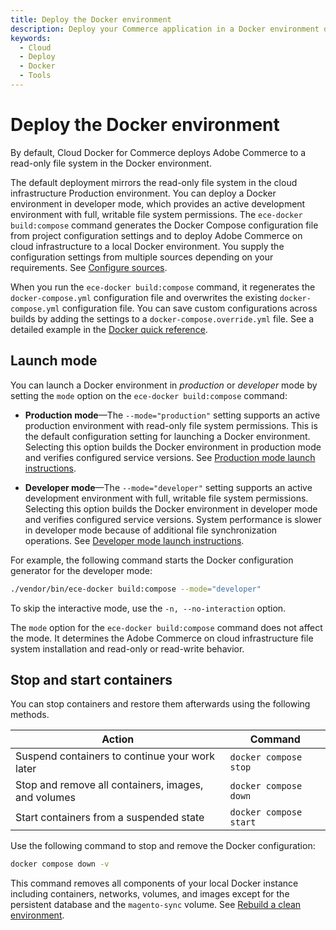 ```yaml
---
title: Deploy the Docker environment
description: Deploy your Commerce application in a Docker environment designed for Production preview and testing or for Developer activities.
keywords:
  - Cloud
  - Deploy
  - Docker
  - Tools
---
```


# Deploy the Docker environment

By default, Cloud Docker for Commerce deploys Adobe Commerce to a read-only file system in the Docker environment.

The default deployment mirrors the read-only file system in the cloud infrastructure Production environment. You can deploy a Docker environment in developer mode, which provides an active development environment with full, writable file system permissions. The `ece-docker build:compose` command generates the Docker Compose configuration file from project configuration settings and to deploy Adobe Commerce on cloud infrastructure to a local Docker environment. You supply the configuration settings from multiple sources depending on your requirements. See [Configure sources](../configure/configuration-sources.md).

<InlineAlert variant="warning" slots="text"/>

When you run the `ece-docker build:compose` command, it regenerates the `docker-compose.yml` configuration file and overwrites the existing `docker-compose.yml` configuration file. You can save custom configurations across builds by adding the settings to a `docker-compose.override.yml` file. See a detailed example in the [Docker quick reference](../quick-reference.md).

## Launch mode

You can launch a Docker environment in _production_ or _developer_ mode by setting the `mode` option on the `ece-docker build:compose` command:

-  **Production mode**—The `--mode="production"` setting supports an active production environment with read-only file system permissions. This is the default configuration setting for launching a Docker environment. Selecting this option builds the Docker environment in production mode and verifies configured service versions. See [Production mode launch instructions](production-mode.md).

-  **Developer mode**—The `--mode="developer"` setting supports an active development environment with full, writable file system permissions. Selecting this option builds the Docker environment in developer mode and verifies configured service versions. System performance is slower in developer mode because of additional file synchronization operations. See [Developer mode launch instructions](developer-mode.md).

For example, the following command starts the Docker configuration generator for the developer mode:

```bash
./vendor/bin/ece-docker build:compose --mode="developer"
```

To skip the interactive mode, use the `-n, --no-interaction` option.

<InlineAlert variant="info" slots="text"/>

The `mode` option for the `ece-docker build:compose` command does not affect the mode. It determines the Adobe Commerce on cloud infrastructure file system installation and read-only or read-write behavior.

## Stop and start containers

You can stop containers and restore them afterwards using the following methods.

| Action | Command |
| ------ | ------- |
| Suspend containers to continue your work later | `docker compose stop` |
| Stop and remove all containers, images, and volumes | `docker compose down` |
| Start containers from a suspended state | `docker compose start` |

Use the following command to stop and remove the Docker configuration:

```bash
docker compose down -v
```

<InlineAlert variant="warning" slots="text"/>

This command removes all components of your local Docker instance including containers, networks, volumes, and images except for the persistent database and the `magento-sync` volume. See [Rebuild a clean environment](../containers/index.md#rebuild-a-clean-environment).
